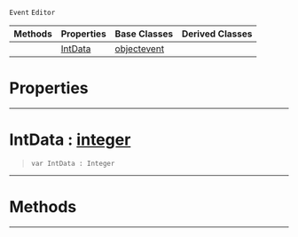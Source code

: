  `Event` `Editor`



|Methods|Properties|Base Classes|Derived Classes|
|---|---|---|---|
| |[ IntData](https://github.com/ZilchEngine/ZilchDocs/blob/master/code_reference/class_reference/rotationbasisgizmoinitializationevent.md#intdata-zilch-engine-docu)|[objectevent](https://github.com/ZilchEngine/ZilchDocs/blob/master/code_reference/class_reference/objectevent.md)| |


 #  Properties


---  
 #  IntData : [integer](https://github.com/ZilchEngine/ZilchDocs/blob/master/code_reference/nada_base_types/integer.md)

> 
> ``` lang=cpp, name=Nada
> var IntData : Integer


---  
 #  Methods


---  
 

 